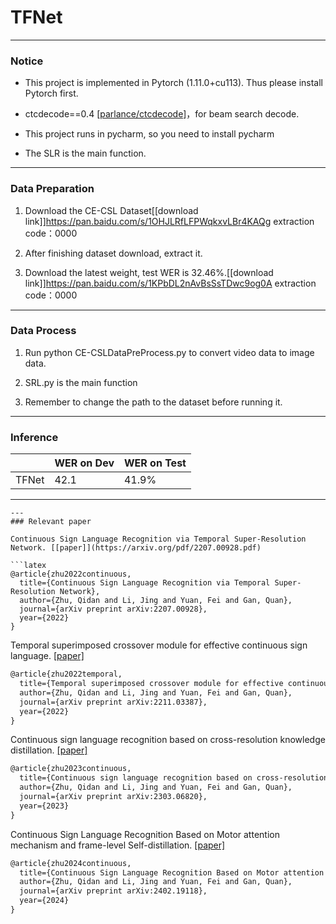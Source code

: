 # TFNet
---
### Notice

- This project is implemented in Pytorch (1.11.0+cu113). Thus please install Pytorch first.

- ctcdecode==0.4 [[parlance/ctcdecode]](https://github.com/parlance/ctcdecode)，for beam search decode.

- This project runs in pycharm, so you need to install pycharm

- The SLR is the main function.

---
### Data Preparation

1. Download the CE-CSL Dataset[[download link]]https://pan.baidu.com/s/1OHJLRfLFPWqkxvLBr4KAQg 
   extraction code：0000
   
2. After finishing dataset download, extract it.

3. ﻿Download the latest weight, test WER is 32.46%.[[download link]]https://pan.baidu.com/s/1KPbDL2nAvBsSsTDwc9og0A 
   extraction code：0000

---
### Data Process
1. Run python CE-CSLDataPreProcess.py to convert video data to image data.

2. SRL.py is the main function

3. Remember to change the path to the dataset before running it.

---
### Inference
|            | WER on Dev | WER on Test |
|  --------  | ---------- | ----------- |
|   TFNet    | 42.1       | 41.9%       |

---
```
---
### Relevant paper

Continuous Sign Language Recognition via Temporal Super-Resolution Network. [[paper]](https://arxiv.org/pdf/2207.00928.pdf)

```latex
@article{zhu2022continuous,
  title={Continuous Sign Language Recognition via Temporal Super-Resolution Network},
  author={Zhu, Qidan and Li, Jing and Yuan, Fei and Gan, Quan},
  journal={arXiv preprint arXiv:2207.00928},
  year={2022}
}
```

Temporal superimposed crossover module for effective continuous sign language. [[paper]](https://arxiv.org/pdf/2211.03387.pdf)
```latex
@article{zhu2022temporal,
  title={Temporal superimposed crossover module for effective continuous sign language},
  author={Zhu, Qidan and Li, Jing and Yuan, Fei and Gan, Quan},
  journal={arXiv preprint arXiv:2211.03387},
  year={2022}
}
```

Continuous sign language recognition based on cross-resolution knowledge distillation. [[paper]](https://arxiv.org/pdf/2303.06820.pdf)
```latex
@article{zhu2023continuous,
  title={Continuous sign language recognition based on cross-resolution knowledge distillation},
  author={Zhu, Qidan and Li, Jing and Yuan, Fei and Gan, Quan},
  journal={arXiv preprint arXiv:2303.06820},
  year={2023}
}
```

Continuous Sign Language Recognition Based on Motor attention mechanism and frame-level Self-distillation. [[paper]](https://arxiv.org/pdf/2402.19118.pdf)
```latex
@article{zhu2024continuous,
  title={Continuous Sign Language Recognition Based on Motor attention mechanism and frame-level Self-distillation},
  author={Zhu, Qidan and Li, Jing and Yuan, Fei and Gan, Quan},
  journal={arXiv preprint arXiv:2402.19118},
  year={2024}
}
```
